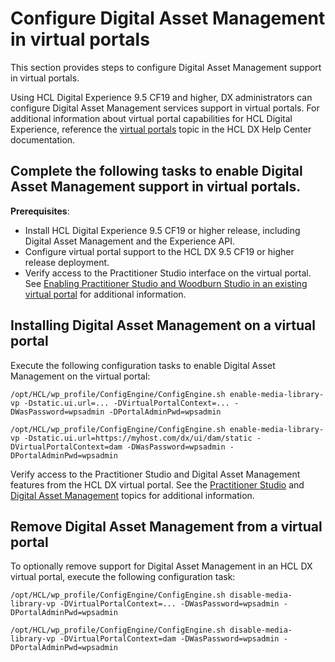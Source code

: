 # Configure Digital Asset Management in virtual portals

This section provides steps to configure Digital Asset Management support in virtual portals.

Using HCL Digital Experience 9.5 CF19 and higher, DX administrators can configure Digital Asset Management services support in virtual portals. For additional information about virtual portal capabilities for HCL Digital Experience, reference the [virtual portals](../../9.5/admin-system/ad_vp.md) topic in the HCL DX Help Center documentation.

## Complete the following tasks to enable Digital Asset Management support in virtual portals.

**Prerequisites**:

-   Install HCL Digital Experience 9.5 CF19 or higher release, including Digital Asset Management and the Experience API.
-   Configure virtual portal support to the HCL DX 9.5 CF19 or higher release deployment.
-   Verify access to the Practitioner Studio interface on the virtual portal. See [Enabling Practitioner Studio and Woodburn Studio in an existing virtual portal](../../9.5/practitioner_studio/enable_prac_studio.md) for additional information.

## Installing Digital Asset Management on a virtual portal

Execute the following configuration tasks to enable Digital Asset Management on the virtual portal:

```
/opt/HCL/wp_profile/ConfigEngine/ConfigEngine.sh enable-media-library-vp -Dstatic.ui.url=... -DVirtualPortalContext=... -DWasPassword=wpsadmin -DPortalAdminPwd=wpsadmin
```

```
/opt/HCL/wp_profile/ConfigEngine/ConfigEngine.sh enable-media-library-vp -Dstatic.ui.url=https://myhost.com/dx/ui/dam/static -DVirtualPortalContext=dam -DWasPassword=wpsadmin -DPortalAdminPwd=wpsadmin
```

Verify access to the Practitioner Studio and Digital Asset Management features from the HCL DX virtual portal. See the [Practitioner Studio](../../9.5/practitioner_studio/practitionerstudio_overview.md) and [Digital Asset Management](../../9.5/digital_asset_mgmt/digital_asset_mgmt_overview.md) topics for additional information.

## Remove Digital Asset Management from a virtual portal

To optionally remove support for Digital Asset Management in an HCL DX virtual portal, execute the following configuration task:

```
/opt/HCL/wp_profile/ConfigEngine/ConfigEngine.sh disable-media-library-vp -DVirtualPortalContext=... -DWasPassword=wpsadmin -DPortalAdminPwd=wpsadmin
```

```
/opt/HCL/wp_profile/ConfigEngine/ConfigEngine.sh disable-media-library-vp -DVirtualPortalContext=dam -DWasPassword=wpsadmin -DPortalAdminPwd=wpsadmin
```



